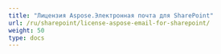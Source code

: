 ```yaml
---
title: "Лицензия Aspose.Электронная почта для SharePoint"
url: /ru/sharepoint/license-aspose-email-for-sharepoint/
weight: 50
type: docs
---
```

